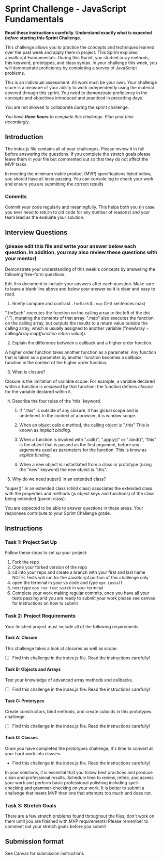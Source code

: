 # Sprint Challenge - JavaScript Fundamentals

**Read these instructions carefully. Understand exactly what is expected _before_ starting this Sprint Challenge.**

This challenge allows you to practice the concepts and techniques learned over the past week and apply them in project. This Sprint explored JavaScript Fundamentals. During this Sprint, you studied array methods, this keyword, prototypes, and class syntax. In your challenge this week, you will demonstrate proficiency by completing a survey of JavaScript problems.

This is an individual assessment. All work must be your own. Your challenge score is a measure of your ability to work independently using the material covered through this sprint. You need to demonstrate proficiency in the concepts and objectives introduced and practiced in preceding days.

You are not allowed to collaborate during the sprint challenge. 

_You have **three hours** to complete this challenge. Plan your time accordingly._


## Introduction

The index.js file contains all of your challenges. Please review it in full before answering the questions. If you complete the stretch goals please leave them in your file but commented out so that they do not affect the MVP tasks 

In meeting the minimum viable product (MVP) specifications listed below, you should have all tests passing. You can console.log to check your work and ensure you are submitting the correct results 

### Commits

Commit your code regularly and meaningfully. This helps both you (in case you ever need to return to old code for any number of reasons) and your team lead as the evaluate your solution.

## Interview Questions
### (please edit this file and write your answer below each question. In addition, you may also review these questions with your mentor)
Demonstrate your understanding of this week's concepts by answering the following free-form questions.

Edit this document to include your answers after each question. Make sure to leave a blank line above and below your answer so it is clear and easy to read.

1. Briefly compare and contrast `.forEach` & `.map` (2-3 sentences max)

".forEach" executes the function on the calling array to the left of the dot ("."), mutating the contents of that array. ".map" also executes the function on the calling array, but outputs the results to a return value outside the calling array, which is usually assigned to another variable ("newArray = callingArray.map(*function return value*)).

2. Explain the difference between a callback and a higher order function.

A higher order function takes another function as a parameter. Any function that is taken as a parameter by another function becomes a callback function in the context of the higher order function.

3. What is closure?

Closure is the limitation of variable scope. For example, a variable declared within a function is *enclosed* by that function; the function defines *closure* for the variable declared within it.

4. Describe the four rules of the 'this' keyword.

    1. If ".this" is outside of any closure, it has global scope and is undefined. In the context of a browser, it is window scope.

    2. When an object calls a method, the calling object is ".this" This is known as *implicit binding*.

    3. When a function is invoked with ".call()", ".apply()" or ".bind()", "this" is the object that is passed as the first argument, before any arguments used as parameters for the function. This is know as *explicit binding*.

    4. When a new object is instantiated from a class or prototype (using the "new" keyword) the new object is "this".

5. Why do we need super() in an extended class?

"super()" in an extended class (child class) associates the extended class with the properties and methods (js object keys and functions) of the class being extended (parent class).

You are expected to be able to answer questions in these areas. Your responses contribute to your Sprint Challenge grade. 

## Instructions

### Task 1: Project Set Up

Follow these steps to set up your project:

1. Fork the repo
2. Clone your forked version of the repo
3. cd into your repo and create a branch with your first and last name
NOTE: Tests will run for the JavaScript portion of this challenge only
4. open the terminal in your vs code and type `npm install`
5. next type `npm run test:watch` in your terminal
6. Complete your work making regular commits, once you have all your tests passing and you are ready to submit your work please see canvas for instructions on how to submit

### Task 2: Project Requirements

Your finished project must include all of the following requirements

#### Task A: Closure

This challenge takes a look at closures as well as scope. 
* [ ] Find this challenge in the index.js file. Read the instructions carefully!

#### Task B: Objects and Arrays

Test your knowledge of advanced array methods and callbacks.
* [ ] Find this challenge in the index.js file. Read the instructions carefully!

#### Task C: Prototypes

Create constructors, bind methods, and create cuboids in this prototypes challenge.
* [ ] Find this challenge in the index.js file. Read the instructions carefully!

#### Task D: Classes

Once you have completed the prototypes challenge, it's time to convert all your hard work into classes.
* Find this challenge in the index.js file. Read the instructions carefully!

In your solutions, it is essential that you follow best practices and produce clean and professional results. Schedule time to review, refine, and assess your work and perform basic professional polishing including spell-checking and grammar-checking on your work. It is better to submit a challenge that meets MVP than one that attempts too much and does not.

### Task 3: Stretch Goals 

There are a few stretch problems found throughout the files, don't work on them until you are finished with MVP requirements! Please remember to comment out your stretch goals before you submit 

## Submission format

See Canvas for submission instructions 

